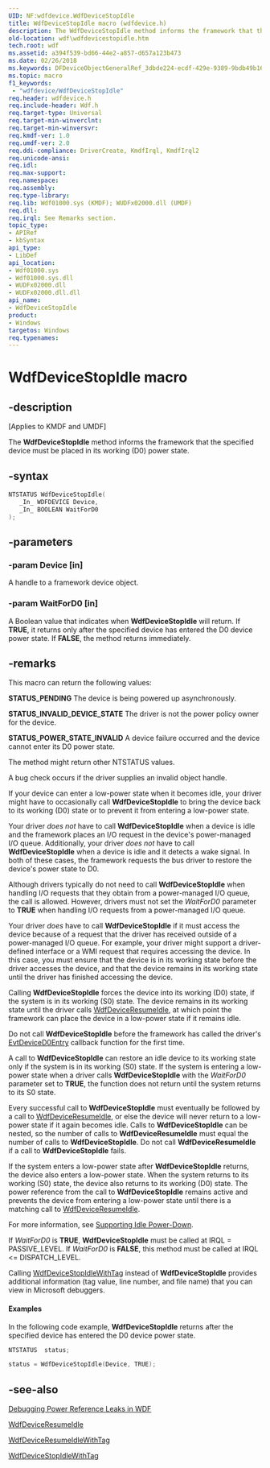```yaml
---
UID: NF:wdfdevice.WdfDeviceStopIdle
title: WdfDeviceStopIdle macro (wdfdevice.h)
description: The WdfDeviceStopIdle method informs the framework that the specified device must be placed in its working (D0) power state.
old-location: wdf\wdfdevicestopidle.htm
tech.root: wdf
ms.assetid: a394f539-bd66-44e2-a857-d657a123b473
ms.date: 02/26/2018
ms.keywords: DFDeviceObjectGeneralRef_3dbde224-ecdf-429e-9389-9bdb49b16040.xml, WdfDeviceStopIdle, WdfDeviceStopIdle method, kmdf.wdfdevicestopidle, wdf.wdfdevicestopidle, wdfdevice/WdfDeviceStopIdle
ms.topic: macro
f1_keywords:
 - "wdfdevice/WdfDeviceStopIdle"
req.header: wdfdevice.h
req.include-header: Wdf.h
req.target-type: Universal
req.target-min-winverclnt: 
req.target-min-winversvr: 
req.kmdf-ver: 1.0
req.umdf-ver: 2.0
req.ddi-compliance: DriverCreate, KmdfIrql, KmdfIrql2
req.unicode-ansi: 
req.idl: 
req.max-support: 
req.namespace: 
req.assembly: 
req.type-library: 
req.lib: Wdf01000.sys (KMDF); WUDFx02000.dll (UMDF)
req.dll: 
req.irql: See Remarks section.
topic_type:
- APIRef
- kbSyntax
api_type:
- LibDef
api_location:
- Wdf01000.sys
- Wdf01000.sys.dll
- WUDFx02000.dll
- WUDFx02000.dll.dll
api_name:
- WdfDeviceStopIdle
product:
- Windows
targetos: Windows
req.typenames: 
---
```


# WdfDeviceStopIdle macro


## -description


<p class="CCE_Message">[Applies to KMDF and UMDF]</p>

The <b>WdfDeviceStopIdle</b> method informs the framework that the specified device must be placed in its working (D0) power state.

## -syntax

```cpp
NTSTATUS WdfDeviceStopIdle(
   _In_ WDFDEVICE Device,
   _In_ BOOLEAN WaitForD0
);
```

## -parameters




### -param Device [in]

A handle to a framework device object.


### -param WaitForD0 [in]

A Boolean value that indicates when <b>WdfDeviceStopIdle</b> will return. If <b>TRUE</b>, it returns only after the specified device has entered the D0 device power state. If <b>FALSE</b>, the method returns immediately.

## -remarks

This macro can return the following values:

**STATUS_PENDING**  The device is being powered up asynchronously.
 
**STATUS_INVALID_DEVICE_STATE**  The driver is not the power policy owner for the device.
 
**STATUS_POWER_STATE_INVALID**  A device failure occurred and the device cannot enter its D0 power state.
 
The method might return other NTSTATUS values.

A bug check occurs if the driver supplies an invalid object handle.


If your device can enter a low-power state when it becomes idle, your driver might have to occasionally call <b>WdfDeviceStopIdle</b> to bring the device back to its working (D0) state or to prevent it from entering a low-power state. 

Your driver <i>does not</i> have to call <b>WdfDeviceStopIdle</b> when a device is idle and the framework places an I/O request in the device's power-managed I/O queue. Additionally, your driver <i>does not</i> have to call <b>WdfDeviceStopIdle</b> when a device is idle and it detects a wake signal. In both of these cases, the framework requests the bus driver to restore the device's power state to D0.

Although drivers typically do not need to call <b>WdfDeviceStopIdle</b> when handling I/O requests that they obtain from a power-managed I/O queue, the call is allowed. However, drivers must not set the <i>WaitForD0</i> parameter to <b>TRUE</b> when handling I/O requests from a power-managed I/O queue.

Your driver <i>does</i> have to call <b>WdfDeviceStopIdle</b> if it must access the device because of a request that the driver has received outside of a power-managed I/O queue. For example, your driver might support a driver-defined interface or a WMI request that requires accessing the device. In this case, you must ensure that the device is in its working state before the driver accesses the device, and that the device remains in its working state until the driver has finished accessing the device.

Calling <b>WdfDeviceStopIdle</b> forces the device into its working (D0) state, if the system is in its working (S0) state. The device remains in its working state until the driver calls <a href="https://docs.microsoft.com/windows-hardware/drivers/ddi/wdfdevice/nf-wdfdevice-wdfdeviceresumeidle">WdfDeviceResumeIdle</a>, at which point the framework can place the device in a low-power state if it remains idle.

Do not call <b>WdfDeviceStopIdle</b> before the framework has called the driver's <a href="https://docs.microsoft.com/windows-hardware/drivers/ddi/wdfdevice/nc-wdfdevice-evt_wdf_device_d0_entry">EvtDeviceD0Entry</a> callback function for the first time.

A call to <b>WdfDeviceStopIdle</b> can restore an idle device to its working state only if the system is in its working (S0) state. If the system is entering a low-power state when a driver calls <b>WdfDeviceStopIdle</b> with the <i>WaitForD0</i> parameter set to <b>TRUE</b>, the function does not return until the system returns to its S0 state.

Every successful call to <b>WdfDeviceStopIdle</b> must eventually be followed by a call to <a href="https://docs.microsoft.com/windows-hardware/drivers/ddi/wdfdevice/nf-wdfdevice-wdfdeviceresumeidle">WdfDeviceResumeIdle</a>, or else the device will never return to a low-power state if it again becomes idle. Calls to <b>WdfDeviceStopIdle</b> can be nested, so the number of calls to <b>WdfDeviceResumeIdle</b> must equal the number of calls to <b>WdfDeviceStopIdle</b>.  Do not call <b>WdfDeviceResumeIdle</b> if a call to <b>WdfDeviceStopIdle</b> fails.

 If the system enters a low-power state after <b>WdfDeviceStopIdle</b> returns, the device also enters a low-power state. When the system returns to its working (S0) state, the device also returns to its working (D0) state.  The power reference from the call to <b>WdfDeviceStopIdle</b> remains active and prevents the device from entering a low-power state until there is a matching call to  <a href="https://docs.microsoft.com/windows-hardware/drivers/ddi/wdfdevice/nf-wdfdevice-wdfdeviceresumeidle">WdfDeviceResumeIdle</a>.

For more information, see <a href="https://docs.microsoft.com/windows-hardware/drivers/wdf/supporting-idle-power-down">Supporting Idle Power-Down</a>.

If <i>WaitForD0</i> is <b>TRUE</b>, <b>WdfDeviceStopIdle</b> must be called at IRQL = PASSIVE_LEVEL. If <i>WaitForD0</i> is <b>FALSE</b>, this method must be called at IRQL <= DISPATCH_LEVEL.

Calling <a href="https://docs.microsoft.com/windows-hardware/drivers/wdf/wdfdevicestopidlewithtag">WdfDeviceStopIdleWithTag</a> instead of <b>WdfDeviceStopIdle</b> provides additional information (tag value, line number, and file name) that you can view in Microsoft debuggers.  


#### Examples

In the following code example, <b>WdfDeviceStopIdle</b> returns after the specified device has entered the D0 device power state.

```cpp
NTSTATUS  status;

status = WdfDeviceStopIdle(Device, TRUE);
```



## -see-also




<a href="https://docs.microsoft.com/windows-hardware/drivers/wdf/debugging-power-reference-leaks-in-wdf">Debugging Power Reference Leaks in WDF</a>



<a href="https://docs.microsoft.com/windows-hardware/drivers/ddi/wdfdevice/nf-wdfdevice-wdfdeviceresumeidle">WdfDeviceResumeIdle</a>



<a href="https://docs.microsoft.com/windows-hardware/drivers/wdf/wdfdeviceresumeidlewithtag">WdfDeviceResumeIdleWithTag</a>



<a href="https://docs.microsoft.com/windows-hardware/drivers/wdf/wdfdevicestopidlewithtag">WdfDeviceStopIdleWithTag</a>
 

 

